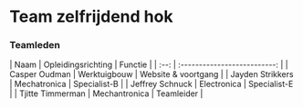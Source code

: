 # Team zelfrijdend hok

### Teamleden
| Naam | Opleidingsrichting | Functie |
| :--: | :--------------------------: |
| Casper Oudman | Werktuigbouw | Website & voortgang |
| Jayden Strikkers | Mechatronica | Specialist-B |
| Jeffrey Schnuck | Electronica | Specialist-E |
| Tjitte Timmerman | Mechantronica | Teamleider |